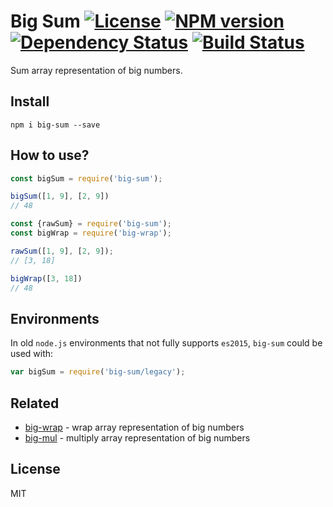 # Big Sum [![License][LicenseIMGURL]][LicenseURL] [![NPM version][NPMIMGURL]][NPMURL] [![Dependency Status][DependencyStatusIMGURL]][DependencyStatusURL] [![Build Status][BuildStatusIMGURL]][BuildStatusURL]

Sum array representation of big numbers.

## Install

```
npm i big-sum --save
```

## How to use?

```js
const bigSum = require('big-sum');

bigSum([1, 9], [2, 9])
// 48

const {rawSum} = require('big-sum');
const bigWrap = require('big-wrap');

rawSum([1, 9], [2, 9]);
// [3, 18]

bigWrap([3, 18])
// 48

```

## Environments

In old `node.js` environments that not fully supports `es2015`, `big-sum` could be used with:

```js
var bigSum = require('big-sum/legacy');
```

## Related

- [big-wrap](https://github.com/coderaiser/big-wrap "Big Wrap") - wrap array representation of big numbers
- [big-mul](https://github.com/coderaiser/big-mul "Big Mul") - multiply array representation of big numbers

## License

MIT

[NPMIMGURL]:                https://img.shields.io/npm/v/big-sum.svg?style=flat&longCache=true
[BuildStatusIMGURL]:        https://img.shields.io/travis/coderaiser/big-sum/master.svg?style=flat&longCache=true
[DependencyStatusIMGURL]:   https://img.shields.io/david/coderaiser/big-sum.svg?style=flat&longCache=true
[LicenseIMGURL]:            https://img.shields.io/badge/license-MIT-317BF9.svg?style=flat&longCache=true
[NPMURL]:                   https://npmjs.org/package/big-sum "npm"
[BuildStatusURL]:           https://travis-ci.org/coderaiser/big-sum  "Build Status"
[DependencyStatusURL]:      https://david-dm.org/coderaiser/big-sum "Dependency Status"
[LicenseURL]:               https://tldrlegal.com/license/mit-license "MIT License"

